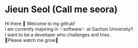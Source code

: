 # Jieun Seol (Call me seora)
Hi there 👋 Welcome to my github!  
I am currently majoring in ✨software✨ at Gachon University!!    
I want to be a developer who challenges and tries.    
🌱Please watch me grow🌱

<!--
**Seoljingni/Seoljingni** is a ✨ _special_ ✨ repository because its `README.md` (this file) appears on your GitHub profile.

Here are some ideas to get you started:

- 🔭 I’m currently working on ...
- 🌱 I’m currently learning ...
- 👯 I’m looking to collaborate on ...
- 🤔 I’m looking for help with ...
- 💬 Ask me about ...
- 📫 How to reach me: ...
- 😄 Pronouns: ...
- ⚡ Fun fact: ...
-->
